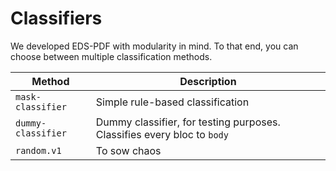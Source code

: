 # Classifiers

We developed EDS-PDF with modularity in mind. To that end, you can choose between multiple classification methods.

| Method             | Description                                                             |
|--------------------|-------------------------------------------------------------------------|
| `mask-classifier`  | Simple rule-based classification                                        |
| `dummy-classifier` | Dummy classifier, for testing purposes. Classifies every bloc to `body` |
| `random.v1`        | To sow chaos                                                            |

